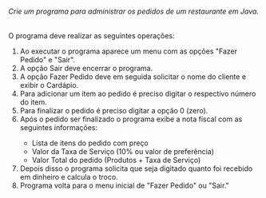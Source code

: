 <h6>Crie um programa para administrar os pedidos de um restaurante em Java.</h6>

<p>O programa deve realizar as seguintes operações:</p>
<ol>
<li>Ao executar o programa aparece um menu com as opções "Fazer Pedido" e "Sair".</li>
<li>A opção Sair deve encerrar o programa.</li>
<li>A opção Fazer Pedido deve em seguida solicitar o nome do cliente e exibir o Cardápio.</li>
<li>Para adicionar um item ao pedido é preciso digitar o respectivo número do item.</li>
<li>Para finalizar o pedido é preciso digitar a opção 0 (zero).</li>
<li>Após o pedido ser finalizado o programa exibe a nota fiscal com as seguintes informações:</li>
	<ul>
	<li>Lista de itens do pedido com preço</li>
	<li>Valor da Taxa de Serviço (10% ou valor de preferência)</li>
	<li>Valor Total do pedido (Produtos + Taxa de Serviço)</li>
	</ul>
<li>Depois disso o programa solicita que seja digitado quanto foi recebido em dinheiro e calcula o troco.</li>
<li>Programa volta para o menu inicial de "Fazer Pedido" ou "Sair."</li>
</ol>
